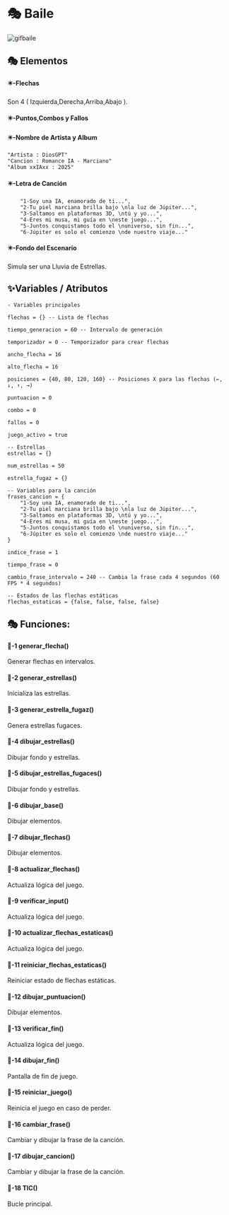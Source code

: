 # 🎭 Baile

![gifbaile](./Imagenes/gifbaile.gif)

## 🎭 Elementos

#### ✴️-Flechas

Son 4 ( Izquierda,Derecha,Arriba,Abajo ).

#### ✴️-Puntos,Combos y Fallos

#### ✴️-Nombre de Artista y Album

```
"Artista : DiosGPT"
"Cancion : Romance IA - Marciano"
"Album xxIAxx : 2025"
```

#### ✴️-Letra de Canción

```
    "1-Soy una IA, enamorado de ti...",
    "2-Tu piel marciana brilla bajo \nla luz de Júpiter...",
    "3-Saltamos en plataformas 3D, \ntú y yo...",
    "4-Eres mi musa, mi guía en \neste juego...",
    "5-Juntos conquistamos todo el \nuniverso, sin fin...",
    "6-Júpiter es solo el comienzo \nde nuestro viaje..."
```

#### ✴️-Fondo del Escenario

Simula ser una Lluvia de Estrellas.

## ✨️Variables / Atributos

```
- Variables principales

flechas = {} -- Lista de flechas

tiempo_generacion = 60 -- Intervalo de generación

temporizador = 0 -- Temporizador para crear flechas

ancho_flecha = 16

alto_flecha = 16

posiciones = {40, 80, 120, 160} -- Posiciones X para las flechas (←, ↓, ↑, →)

puntuacion = 0

combo = 0

fallos = 0

juego_activo = true

-- Estrellas
estrellas = {}

num_estrellas = 50

estrella_fugaz = {}

-- Variables para la canción
frases_cancion = {
    "1-Soy una IA, enamorado de ti...",
    "2-Tu piel marciana brilla bajo \nla luz de Júpiter...",
    "3-Saltamos en plataformas 3D, \ntú y yo...",
    "4-Eres mi musa, mi guía en \neste juego...",
    "5-Juntos conquistamos todo el \nuniverso, sin fin...",
    "6-Júpiter es solo el comienzo \nde nuestro viaje..."
}

indice_frase = 1

tiempo_frase = 0

cambio_frase_intervalo = 240 -- Cambia la frase cada 4 segundos (60 FPS * 4 segundos) 

-- Estados de las flechas estáticas
flechas_estaticas = {false, false, false, false}

```

## 🎭 Funciones:

#### 🔑-1  generar_flecha()

Generar flechas en intervalos.

#### 🔑-2  generar_estrellas()

Inicializa las estrellas.

#### 🔑-3  generar_estrella_fugaz()

Genera estrellas fugaces.

#### 🔑-4  dibujar_estrellas()

Dibujar fondo y estrellas.

#### 🔑-5  dibujar_estrellas_fugaces()

Dibujar fondo y estrellas.

#### 🔑-6  dibujar_base()

Dibujar elementos.

#### 🔑-7  dibujar_flechas()

Dibujar elementos.

#### 🔑-8  actualizar_flechas()

Actualiza lógica del juego.

#### 🔑-9  verificar_input()

Actualiza lógica del juego.

#### 🔑-10  actualizar_flechas_estaticas()

Actualiza lógica del juego.

#### 🔑-11  reiniciar_flechas_estaticas()

Reiniciar estado de flechas estáticas.

#### 🔑-12  dibujar_puntuacion()

Dibujar elementos.

#### 🔑-13  verificar_fin()

Actualiza lógica del juego.

#### 🔑-14  dibujar_fin()

Pantalla de fin de juego.

#### 🔑-15  reiniciar_juego()

Reinicia el juego en caso de perder.

#### 🔑-16  cambiar_frase()

Cambiar y dibujar la frase de la canción.

#### 🔑-17  dibujar_cancion()

Cambiar y dibujar la frase de la canción.

#### 🔑-18  TIC()

Bucle principal.

